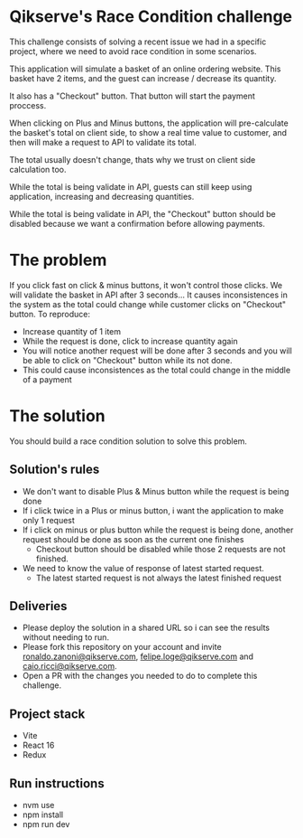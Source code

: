 # Qikserve's Race Condition challenge

This challenge consists of solving a recent issue we had in a specific project, where we need to avoid race condition in some scenarios.

This application will simulate a basket of an online ordering website. This basket have 2 items, and the guest can increase / decrease its quantity.

It also has a "Checkout" button. That button will start the payment proccess.

When clicking on Plus and Minus buttons, the application will pre-calculate the basket's total on client side, to show a real time value to customer, and then will make a request to API to validate its total.

The total usually doesn't change, thats why we trust on client side calculation too.

While the total is being validate in API, guests can still keep using application, increasing and decreasing quantities.

While the total is being validate in API, the "Checkout" button should be disabled because we want a confirmation before allowing payments.

# The problem
If you click fast on click & minus buttons, it won't control those clicks. We will validate the basket in API after 3 seconds... It causes inconsistences in the system as the total could change while customer clicks on "Checkout" button.
To reproduce:
- Increase quantity of 1 item
- While the request is done, click to increase quantity again
- You will notice another request will be done after 3 seconds and you will be able to click on "Checkout" button while its not done.
- This could cause inconsistences as the total could change in the middle of a payment


# The solution
You should build a race condition solution to solve this problem.
## Solution's rules
- We don't want to disable Plus & Minus button while the request is being done
- If i click twice in a Plus or minus button, i want the application to make only 1 request
- If i click on minus or plus button while the request is being done, another request should be done as soon as the current one finishes
  - Checkout button should be disabled while those 2 requests are not finished.
- We need to know the value of response of latest started request.
  - The latest started request is not always the latest finished request


## Deliveries
- Please deploy the solution in a shared URL so i can see the results without needing to run.
- Please fork this repository on your account and invite ronaldo.zanoni@qikserve.com, felipe.loge@qikserve.com and caio.ricci@qikserve.com.
- Open a PR with the changes you needed to do to complete this challenge.


## Project stack
- Vite
- React 16
- Redux

## Run instructions
- nvm use
- npm install
- npm run dev


